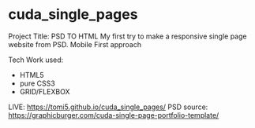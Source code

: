 # cuda_single_pages
Project Title:
PSD TO HTML
My first try to make a responsive single page website from PSD.
Mobile First approach

Tech Work used:
- HTML5
- pure CSS3
- GRID/FLEXBOX

LIVE: https://tomi5.github.io/cuda_single_pages/
PSD source: https://graphicburger.com/cuda-single-page-portfolio-template/

